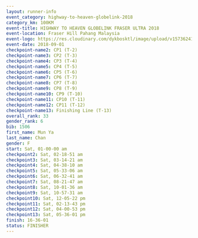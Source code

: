 ```yaml
---
layout: runner-info 
event_category: highway-to-heaven-globelink-2018 
category_km: 100KM 
event-title: HIGHWAY TO HEAVEN GLOBELINK FRASER ULTRA 2018 
event-location: Fraser Hill Pahang Malaysia 
event-logo: https://res.cloudinary.com/dykbosktl/image/upload/v1573624145/Logo/download_nnzjlh.png 
event-date: 2018-09-01 
checkpoint-name2: CP1 (T-2) 
checkpoint-name3: CP2 (T-3) 
checkpoint-name4: CP3 (T-4) 
checkpoint-name5: CP4 (T-5) 
checkpoint-name6: CP5 (T-6) 
checkpoint-name7: CP6 (T-7) 
checkpoint-name8: CP7 (T-8) 
checkpoint-name9: CP8 (T-9) 
checkpoint-name10: CP9 (T-10) 
checkpoint-name11: CP10 (T-11) 
checkpoint-name12: CP11 (T-12) 
checkpoint-name13: Finishing Line (T-13) 
overall_rank: 33
gender_rank: 6
bib: 1506
first_name: Mun Ya
last_name: Chan
gender: F
start: Sat, 01-00-00 am
checkpoint2: Sat, 02-18-51 am
checkpoint3: Sat, 03-14-21 am
checkpoint4: Sat, 04-38-10 am
checkpoint5: Sat, 05-33-06 am
checkpoint6: Sat, 06-32-41 am
checkpoint7: Sat, 08-21-47 am
checkpoint8: Sat, 10-01-36 am
checkpoint9: Sat, 10-57-31 am
checkpoint10: Sat, 12-05-22 pm
checkpoint11: Sat, 02-13-43 pm
checkpoint12: Sat, 04-00-53 pm
checkpoint13: Sat, 05-36-01 pm
finish: 16-36-01
status: FINISHER
---
```

